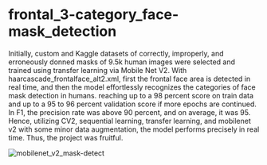 # frontal_3-category_face-mask_detection

Initially, custom and Kaggle datasets of correctly, improperly, and erroneously donned masks of 9.5k human images were selected and trained using transfer learning via Mobile Net V2.
With haarcascade_frontalface_alt2.xml, first the frontal face area is detected in real time, and then the model effortlessly recognizes the categories of face mask detection in humans.
reaching up to a 98 percent score on train data and up to a 95 to 96 percent validation score if more epochs are continued.
In F1, the precision rate was above 90 percent, and on average, it was 95.
Hence, utilizing CV2, sequential learning, transfer learning, and mobilenet v2 with some minor data augmentation, the model performs precisely in real time. Thus, the project was fruitful.

![mobilenet_v2_mask-detect](https://github.com/MdAliAhnaf/frontal_3-category_face-mask_detection/assets/66354256/685a28f4-ea7e-46c8-9905-25df310b3179)
